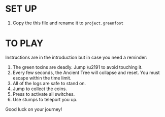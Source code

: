 # SET  UP
1. Copy the this file and rename it to `project.greenfoot`

# TO PLAY
Instructions are in the introduction but in case you need a reminder:
1. The green toxins are deadly. Jump \u2191 to avoid touching it.
2. Every few seconds, the Ancient Tree will collapse and reset. You must escape within the time limit.
3. All of the logs are safe to stand on.
4. Jump to collect the coins.
5. Press <e> to activate all switches.
6. Use stumps to teleport you up.

Good luck on your journey!
